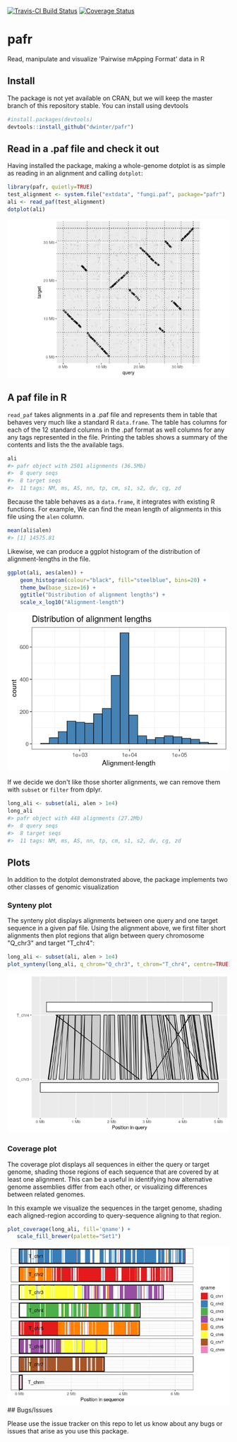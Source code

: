 <!-- README.md is generated from README.Rmd. Please edit that file -->
[![Travis-CI Build Status](https://travis-ci.org/dwinter/pafr.svg?branch=master)](https://travis-ci.org/dwinter/pafr) [![Coverage Status](https://img.shields.io/codecov/c/github/dwinter/pafr/master.svg)](https://codecov.io/github/dwinter/pafr?branch=master)

pafr
====

Read, manipulate and visualize 'Pairwise mApping Format' data in R

Install
-------

The package is not yet available on CRAN, but we will keep the master branch of this repository stable. You can install using devtools

``` r
#install.packages(devtools)
devtools::install_github("dwinter/pafr")
```

Read in a .paf file and check it out
------------------------------------

Having installed the package, making a whole-genome dotplot is as simple as reading in an alignment and calling `dotplot`:

``` r
library(pafr, quietly=TRUE)
test_alignment <- system.file("extdata", "fungi.paf", package="pafr")
ali <- read_paf(test_alignment)
dotplot(ali)
```

![](man/figures/README-dotplot-1.png)

A paf file in R
---------------

`read_paf` takes alignments in a .paf file and represents them in table that behaves very much like a standard R `data.frame`. The table has columns for each of the 12 standard columns in the .paf format as well columns for any any tags represented in the file. Printing the tables shows a summary of the contents and lists the the available tags.

``` r
ali
#> pafr object with 2501 alignments (36.5Mb)
#>  8 query seqs
#>  8 target seqs
#>  11 tags: NM, ms, AS, nn, tp, cm, s1, s2, dv, cg, zd
```

Because the table behaves as a `data.frame`, it integrates with existing R functions. For example, We can find the mean length of alignments in this file using the `alen` column.

``` r
mean(ali$alen)
#> [1] 14575.81
```

Likewise, we can produce a ggplot histogram of the distribution of alignment-lengths in the file.

``` r
ggplot(ali, aes(alen)) + 
    geom_histogram(colour="black", fill="steelblue", bins=20) + 
    theme_bw(base_size=16) + 
    ggtitle("Distribution of alignment lengths") +
    scale_x_log10("Alignment-length")
```

![](man/figures/README-len_distr-1.png)

If we decide we don't like those shorter alignments, we can remove them with `subset` or `filter` from dplyr.

``` r
long_ali <- subset(ali, alen > 1e4)
long_ali
#> pafr object with 448 alignments (27.2Mb)
#>  8 query seqs
#>  8 target seqs
#>  11 tags: NM, ms, AS, nn, tp, cm, s1, s2, dv, cg, zd
```

Plots
-----

In addition to the dotplot demonstrated above, the package implements two other classes of genomic visualization

### Synteny plot

The synteny plot displays alignments between one query and one target sequence in a given paf file. Using the alignment above, we first filter short alignments then plot regions that align between query chromosome "Q\_chr3" and target "T\_chr4":

``` r
long_ali <- subset(ali, alen > 1e4)
plot_synteny(long_ali, q_chrom="Q_chr3", t_chrom="T_chr4", centre=TRUE)
```

![](man/figures/README-synteny-1.png)

### Coverage plot

The coverage plot displays all sequences in either the query or target genome, shading those regions of each sequence that are covered by at least one alignment. This can be a useful in identifying how alternative genome assemblies differ from each other, or visualizing differences between related genomes.

In this example we visualize the sequences in the target genome, shading each aligned-region according to query-sequence aligning to that region.

``` r
plot_coverage(long_ali, fill='qname') +
   scale_fill_brewer(palette="Set1")
```

![](man/figures/README-coverage-1.png) \#\# Bugs/Issues

Please use the issue tracker on this repo to let us know about any bugs or issues that arise as you use this package.
